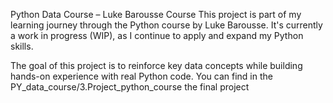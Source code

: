 Python Data Course – Luke Barousse Course
This project is part of my learning journey through the Python course by Luke Barousse.
It's currently a work in progress (WIP), as I continue to apply and expand my Python skills.

The goal of this project is to reinforce key data concepts while building hands-on experience with real Python code. You can find in the PY_data_course/3.Project_python_course the final project
